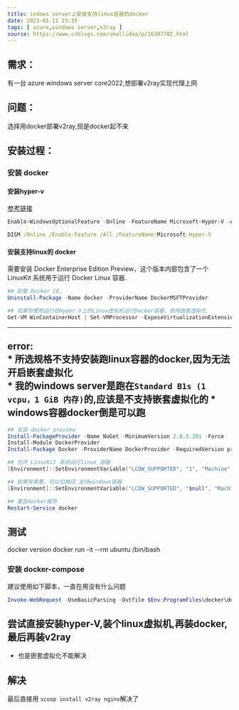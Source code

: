 ```yaml
---
title: indows server上安装支持linux容器的docker  
date: 2023-01-11 23:35  
tags: [ azure,windows server,v2ray ]  
source: https://www.cnblogs.com/smallidea/p/16307782.html
---
```

## 需求：

有一台 azure windows server core2022,想部署v2ray实现代理上网

## 问题：

选择用docker部署v2ray,但是docker起不来

## 安装过程：

###  安装 docker

#### 安装hyper-v
[参考链接][lk1]

```powershell
Enable-WindowsOptionalFeature -Online -FeatureName Microsoft-Hyper-V -All
```

```cmd
DISM /Online /Enable-Feature /All /FeatureName:Microsoft-Hyper-V
```
####  安装支持linux的 docker

需要安装 Docker Enterprise Edition Preview，这个版本内部包含了一个 LinuxKit 系统用于运行 Docker Linux 容器.

```powershell
## 卸载 Docker CE.
Uninstall-Package -Name docker -ProviderName DockerMSFTProvider

## 如果你使用运行在Hyper-V上的Linux虚拟机运行Docker容器，启用嵌套虚拟化
Get-VM WinContainerHost | Set-VMProcessor -ExposeVirtualizationExtensions $true
```
---
 error:   
	* 所选规格不支持安装跑linux容器的docker,因为无法开启嵌套虚拟化  
	* 我的windows server是跑在`Standard B1s (1 vcpu，1 GiB 内存)`的,应该是不支持嵌套虚拟化的
	* windows容器docker倒是可以跑
---

```powershell
## 安装 docker preview
Install-PackageProvider -Name NuGet -MinimumVersion 2.8.5.201 -Force
Install-Module DockerProvider
Install-Package Docker -ProviderName DockerProvider -RequiredVersion preview

## 允许 LinuxKit 系统运行linux 容器
[Environment]::SetEnvironmentVariable("LCOW_SUPPORTED", "1", "Machine")

## 如果有需要，可以切换回 支持windows容器
[Environment]::SetEnvironmentVariable("LCOW_SUPPORTED", "$null", "Machine")

## 重启docker服务
Restart-Service docker
```

## 测试
docker version
docker run -it --rm ubuntu /bin/bash


###  安装 docker-compose

建议使用如下脚本，一直在用没有什么问题

```powershell
Invoke-WebRequest -UseBasicParsing -Outfile $Env:ProgramFiles\docker\docker-compose.exe https://smartidedl.blob.core.chinacloudapi.cn/docker/compose/releases/download/1.29.2/docker-compose-Windows-x86_64.exe
```
## 尝试直接安装hyper-V,装个linux虚拟机,再装docker,最后再装v2ray
- 也是嵌套虚拟化不能解决

## 解决
最后直接用 `scoop install v2ray nginx`解决了

[lk1]: https://learn.microsoft.com/zh-cn/virtualization/hyper-v-on-windows/quick-start/enable-hyper-v
